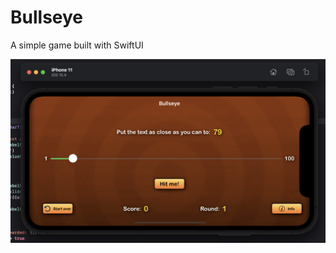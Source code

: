 # Bullseye
A simple game built with SwiftUI

![alt text](https://github.com/tumininucodes/Bullseye/blob/main/Screen%20Shot%202022-07-24%20at%2010.38.23%20AM.png)
